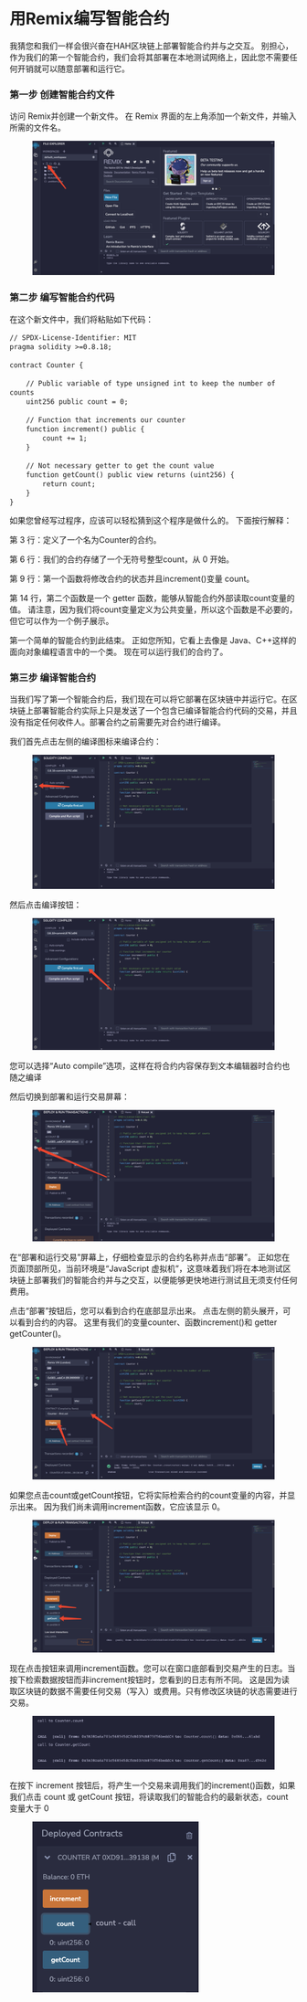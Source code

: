 # 用Remix编写智能合约

我猜您和我们一样会很兴奋在HAH区块链上部署智能合约并与之交互。 别担心，作为我们的第一个智能合约，我们会将其部署在本地测试网络上，因此您不需要任何开销就可以随意部署和运行它。

### 第一步 创建智能合约文件

访问 Remix并创建一个新文件。 在 Remix 界面的左上角添加一个新文件，并输入所需的文件名。

<figure><img src="../.gitbook/assets/1.jpg" alt=""><figcaption></figcaption></figure>

### 第二步 编写智能合约代码

在这个新文件中，我们将粘贴如下代码：

```solidity
// SPDX-License-Identifier: MIT
pragma solidity >=0.8.18;

contract Counter {

    // Public variable of type unsigned int to keep the number of counts
    uint256 public count = 0;

    // Function that increments our counter
    function increment() public {
        count += 1;
    }

    // Not necessary getter to get the count value
    function getCount() public view returns (uint256) {
        return count;
    }
}

```

如果您曾经写过程序，应该可以轻松猜到这个程序是做什么的。 下面按行解释：

第 3 行：定义了一个名为Counter的合约。

第 6 行：我们的合约存储了一个无符号整型count，从 0 开始。

第 9 行：第一个函数将修改合约的状态并且increment()变量 count。

第 14 行，第二个函数是一个 getter 函数，能够从智能合约外部读取count变量的值。 请注意，因为我们将count变量定义为公共变量，所以这个函数是不必要的，但它可以作为一个例子展示。

第一个简单的智能合约到此结束。 正如您所知，它看上去像是 Java、C++这样的面向对象编程语言中的一个类。 现在可以运行我们的合约了。

### 第三步 编译智能合约

当我们写了第一个智能合约后，我们现在可以将它部署在区块链中并运行它。在区块链上部署智能合约实际上只是发送了一个包含已编译智能合约代码的交易，并且没有指定任何收件人。部署合约之前需要先对合约进行编译。

我们首先点击左侧的编译图标来编译合约：

<figure><img src="../.gitbook/assets/2.jpg" alt=""><figcaption></figcaption></figure>

然后点击编译按钮：

<figure><img src="../.gitbook/assets/3.jpg" alt=""><figcaption></figcaption></figure>

您可以选择“Auto compile”选项，这样在将合约内容保存到文本编辑器时合约也随之编译

然后切换到部署和运行交易屏幕：

<figure><img src="../.gitbook/assets/4.jpg" alt=""><figcaption></figcaption></figure>

在“部署和运行交易”屏幕上，仔细检查显示的合约名称并点击“部署”。 正如您在页面顶部所见，当前环境是“JavaScript 虚拟机”，这意味着我们将在本地测试区块链上部署我们的智能合约并与之交互，以便能够更快地进行测试且无须支付任何费用。

点击“部署”按钮后，您可以看到合约在底部显示出来。 点击左侧的箭头展开，可以看到合约的内容。 这里有我们的变量counter、函数increment()和 getter getCounter()。

<figure><img src="../.gitbook/assets/5.jpg" alt=""><figcaption></figcaption></figure>

如果您点击count或getCount按钮，它将实际检索合约的count变量的内容，并显示出来。 因为我们尚未调用increment函数，它应该显示 0。

<figure><img src="../.gitbook/assets/6.jpg" alt=""><figcaption></figcaption></figure>

现在点击按钮来调用increment函数。您可以在窗口底部看到交易产生的日志。当按下检索数据按钮而非increment按钮时，您看到的日志有所不同。 这是因为读取区块链的数据不需要任何交易（写入）或费用。只有修改区块链的状态需要进行交易。

<figure><img src="../.gitbook/assets/7.jpg" alt=""><figcaption></figcaption></figure>

在按下 increment 按钮后，将产生一个交易来调用我们的increment()函数，如果我们点击 count 或 getCount 按钮，将读取我们的智能合约的最新状态，count 变量大于 0

<figure><img src="../.gitbook/assets/8.jpg" alt=""><figcaption></figcaption></figure>
